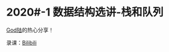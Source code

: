 # 2020#-1 数据结构选讲-栈和队列

[God陆](https://github.com/luyanaa)的热心分享！

录课：[Bilibili](https://www.bilibili.com/video/BV1ct4y1i7JG/)